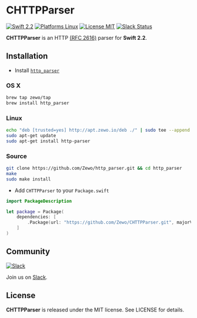 CHTTPParser
==========

[![Swift 2.2](https://img.shields.io/badge/Swift-2.2-orange.svg?style=flat)](https://developer.apple.com/swift/)
[![Platforms Linux](https://img.shields.io/badge/Platforms-Linux-lightgray.svg?style=flat)](https://developer.apple.com/swift/)
[![License MIT](https://img.shields.io/badge/License-MIT-blue.svg?style=flat)](https://tldrlegal.com/license/mit-license)
[![Slack Status](https://zewo-slackin.herokuapp.com/badge.svg)](http://slack.zewo.io)

**CHTTPParser** is an HTTP [(RFC 2616)](https://tools.ietf.org/html/rfc2616) parser for **Swift 2.2**.

## Installation

- Install [`http_parser`](https://github.com/Zewo/http_parser)

### OS X

```bash
brew tap zewo/tap
brew install http_parser
```

### Linux

```bash
echo "deb [trusted=yes] http://apt.zewo.io/deb ./" | sudo tee --append /etc/apt/sources.list
sudo apt-get update
sudo apt-get install http-parser
```

### Source

```bash
git clone https://github.com/Zewo/http_parser.git && cd http_parser
make
sudo make install
```

- Add `CHTTPParser` to your `Package.swift`

```swift
import PackageDescription

let package = Package(
    dependencies: [
        .Package(url: "https://github.com/Zewo/CHTTPParser.git", majorVersion: 0, minor: 2)
    ]
)

```

## Community

[![Slack](http://s13.postimg.org/ybwy92ktf/Slack.png)](http://slack.zewo.io)

Join us on [Slack](http://slack.zewo.io).

License
-------

**CHTTPParser** is released under the MIT license. See LICENSE for details.
